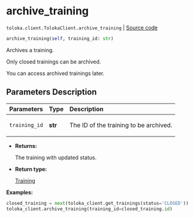 # archive_training
`toloka.client.TolokaClient.archive_training` | [Source code](https://github.com/Toloka/toloka-kit/blob/v1.1.3/src/client/__init__.py#L1704)

```python
archive_training(self, training_id: str)
```

Archives a training.


Only closed trainings can be archived.

You can access archived trainings later.

## Parameters Description

| Parameters | Type | Description |
| :----------| :----| :-----------|
`training_id`|**str**|<p>The ID of the training to be archived.</p>

* **Returns:**

  The training with updated status.

* **Return type:**

  [Training](toloka.client.training.Training.md)

**Examples:**


```python
closed_training = next(toloka_client.get_trainings(status='CLOSED'))
toloka_client.archive_training(training_id=closed_training.id)
```
